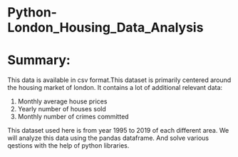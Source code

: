 # Python-London_Housing_Data_Analysis
# Summary: 
This data is available in csv format.This dataset is primarily centered around the housing market of london. It contains a lot of additional relevant data:
1. Monthly average house prices
2. Yearly number of houses sold
3. Monthly number of crimes committed

 This dataset used here is from year 1995 to 2019 of each different area. We will analyze this data using the pandas dataframe. And solve various qestions with the help of python libraries.
